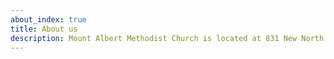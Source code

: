 ```yaml
---
about_index: true
title: About us
description: Mount Albert Methodist Church is located at 831 New North Road, Mount Albert, Auckland 1025
---
```


<About :title="$page.frontmatter.title" :description="$page.frontmatter.description"  />
